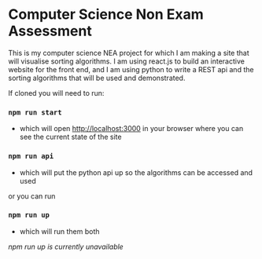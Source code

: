 # Computer Science Non Exam Assessment
This is my computer science NEA project for which I am making a site that will visualise 
sorting algorithms. I am using react.js to build an interactive website for the front end, and 
I am using python to write a REST api and the sorting algorithms that will be used and 
demonstrated.

If cloned you will need to run:
### `npm run start`
 - which will open [http://localhost:3000](http://localhost:3000) in your browser where you can
see the current state of the site

### `npm run api`
 - which will put the python api up so the algorithms can be accessed and used

or you can run

### `npm run up`
 - which will run them both

*npm run up is currently unavailable*
